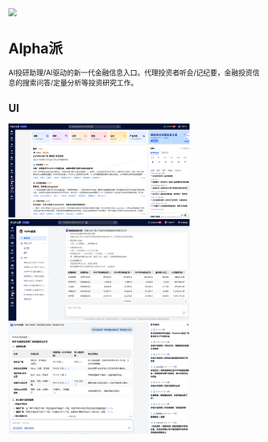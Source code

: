 <img src="./assets/favicon.png" width="64" height="auto" /> 

# Alpha派

AI投研助理/AI驱动的新一代金融信息入口。代理投资者听会/记纪要，金融投资信息的搜索问答/定量分析等投资研究工作。

## UI

<img src="./assets/Alpha派-0.png" width="360" height="auto" />

<img src="./assets/Alpha派-1.png" width="360" height="auto" />

<img src="./assets/Alpha派-2.png" width="360" height="auto" />
